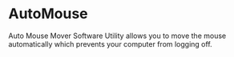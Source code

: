 # AutoMouse
Auto Mouse Mover Software Utility allows you to move the mouse automatically which prevents your computer from logging off.
